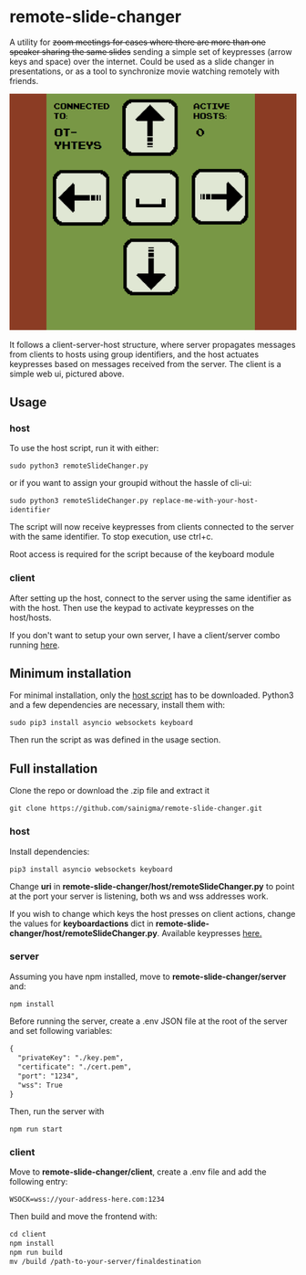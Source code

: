 

# remote-slide-changer
A utility for ~~zoom meetings for cases where there are more than one speaker sharing the same slides~~ sending a simple set of keypresses (arrow keys and space) over the internet. Could be used as a slide changer in presentations, or as a tool to synchronize movie watching remotely with friends.

![](/docs/ui2.png)

It follows a client-server-host structure, where server propagates messages from clients to hosts using group identifiers, and the host actuates keypresses based on messages received from the server. The client is a simple web ui, pictured above.

## Usage
### host
To use the host script, run it with either:

    sudo python3 remoteSlideChanger.py
    
   or if you want to assign your groupid without the hassle of cli-ui:
    
    sudo python3 remoteSlideChanger.py replace-me-with-your-host-identifier

The script will now receive keypresses from clients connected to the server with the same identifier. To stop execution, use ctrl+c.

Root access is required for the script because of the keyboard module


### client
After setting up the host, connect to the server using the same identifier as with the host. Then use the keypad to activate keypresses on the host/hosts. 

If you don't want to setup your own server, I have a client/server combo running [here](https://1030321.xyz/remote-slide-changer/).

## Minimum installation

For minimal installation, only the [host script](/host/remoteSlideChanger.py) has to be downloaded. Python3 and a few dependencies are necessary, install them with:

    sudo pip3 install asyncio websockets keyboard

Then run the script as was defined in the usage section.

## Full installation
Clone the repo or download the .zip file and extract it

    git clone https://github.com/sainigma/remote-slide-changer.git

### host

Install dependencies:

    pip3 install asyncio websockets keyboard
    
Change **uri** in  **remote-slide-changer/host/remoteSlideChanger.py** to point at the port your server is listening, both ws and wss addresses work.

If you wish to change which keys the host presses on client actions, change the values for **keyboardactions** dict in **remote-slide-changer/host/remoteSlideChanger.py**. Available keypresses [here.](https://github.com/boppreh/keyboard#API)

### server

Assuming you have npm installed, move to **remote-slide-changer/server** and:

    npm install

Before running the server, create a .env JSON file at the root of the server and set following variables:

    {
	  "privateKey": "./key.pem",
	  "certificate": "./cert.pem",
	  "port": "1234",
	  "wss": True
    }
Then, run the server with

    npm run start

 ### client
 
Move to  **remote-slide-changer/client**, create a .env file and add the following entry:

    WSOCK=wss://your-address-here.com:1234
 
 Then build and move the frontend with:

    cd client
    npm install
    npm run build
    mv /build /path-to-your-server/finaldestination

